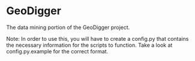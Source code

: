 GeoDigger
=========

The data mining portion of the GeoDigger project.

Note: In order to use this, you will have to create a config.py that
contains the necessary information for the scripts to function. Take a
look at config.py.example for the correct format.
